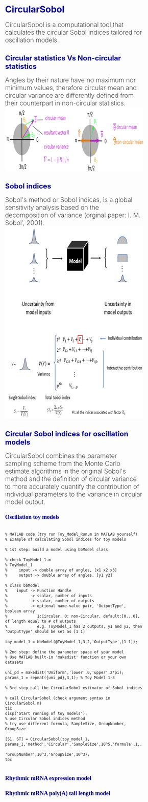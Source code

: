 <style type="text/css">

body{ /* Normal  */
      font-size: 12px;
  }
td {  /* Table  */
  font-size: 8px;
}
h1.title {
  font-size: 38px;
  color: DarkRed;
}
h1 { /* Header 1 */
  font-size: 28px;
  color: DarkBlue;
}
h2 { /* Header 2 */
    font-size: 22px;
  color: DarkBlue;
}
h3 { /* Header 3 */
  font-size: 18px;
  font-family: "Times New Roman", Times, serif;
  color: DarkBlue;
}
code.r{ /* Code block */
    font-size: 12px;
}
pre { /* Code block - determines code spacing between lines */
    font-size: 14px;
}
</style>



# CircularSobol
<span style="color:black;font-weight:200;font-size:20px">
CircularSobol is a computational tool that calculates the circular Sobol indices 
tailored for oscillation models.
</span>

## Circular statistics Vs Non-circular statistics
<span style="color:black;font-weight:200;font-size:20px">
Angles by their nature have no maximum nor minimum values, therefore circular mean 
and circular variance are differently defined from their counterpart in 
non-circular statistics.
</span>

<img src="Circular_noncircular_Statistics.png"  width="800" height="200">



## Sobol indices
<span style="color:black;font-weight:200;font-size:20px">
Sobol's method or Sobol indices, is a global sensitivity analysis based on the decomposition of variance 
(orginal paper: I. M. Sobol′, 2001).
</span>

<img src="Sobolindices.png"  width="600" height="600">


## Circular Sobol indices for oscillation models
<span style="color:black;font-weight:200;font-size:20px">
CircularSobol combines the parameter sampling scheme from the Monte Carlo estimate algorithms
in the original Sobol's method and the definition of circular variance to more
accurately quantify the contribution of individual parameters to the variance in circular model
output.
</span>

### Oscillation toy models
<pre><code>
% MATLAB code (try run Toy_Model_Run.m in MATLAB yourself)
% Example of calculating Sobol indices for toy models 

% 1st step: build a model using bbModel class

% check ToyModel_1.m
% ToyModel_1 
%     input -> double array of angles, [x1 x2 x3]
%     output -> double array of angles, [y1 y2]

% class bbModel 
%    input -> Function Handle
%          -> scalar, number of inputs
%          -> scalar, number of outputs
%          -> optional name-value pair, 'OutputType', boolean array
%             1:Circular, 0: non-Circular, default:[0...0], of length equal to # of outputs
%             e.g. ToyModel_1 has 2 outputs, y1 and y2, then 'OutputType' should be set as [1 1]
                                       
toy_model_1 = bbModel(@ToyModel_1,3,2,'OutputType',[1 1]);

% 2nd step: define the parameter space of your model
% Use MATLAB built-in 'makedist' function or your own datasets

uni_pd = makedist('Uniform','lower',0,'upper',2*pi);
params_1 = repmat({uni_pd},3,1); % Toy Model 1-3

% 3rd step call the CircularSobol estimator of Sobol indices

% call CircularSobol (check argument syntax in CircularSobol.m)
tic
disp('Start running of toy models');
% use Circular Sobol indices method
% try use different formula, SampleSize, GroupNumber, GroupSize

[S1, ST] = CircularSobol(toy_model_1, params_1,'method','Circular','SampleSize',10^5,'formula',1,...
                                                            'GroupNumber',10^3,'GroupSize',10^3);
toc

</code></pre>

### Rhythmic mRNA expression model


### Rhythmic mRNA poly(A) tail length model